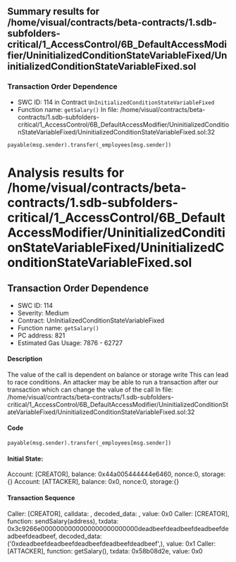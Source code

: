 ## Summary results for /home/visual/contracts/beta-contracts/1.sdb-subfolders-critical/1_AccessControl/6B_DefaultAccessModifier/UninitializedConditionStateVariableFixed/UninitializedConditionStateVariableFixed.sol
### Transaction Order Dependence
- SWC ID: 114 in Contract `UnInitializedConditionStateVariableFixed`
- Function name: `getSalary()`
In file: /home/visual/contracts/beta-contracts/1.sdb-subfolders-critical/1_AccessControl/6B_DefaultAccessModifier/UninitializedConditionStateVariableFixed/UninitializedConditionStateVariableFixed.sol:32
```
payable(msg.sender).transfer(_employees[msg.sender])
```
# Analysis results for /home/visual/contracts/beta-contracts/1.sdb-subfolders-critical/1_AccessControl/6B_DefaultAccessModifier/UninitializedConditionStateVariableFixed/UninitializedConditionStateVariableFixed.sol

## Transaction Order Dependence
- SWC ID: 114
- Severity: Medium
- Contract: UnInitializedConditionStateVariableFixed
- Function name: `getSalary()`
- PC address: 821
- Estimated Gas Usage: 7876 - 62727

#### Description

The value of the call is dependent on balance or storage write
This can lead to race conditions. An attacker may be able to run a transaction after our transaction which can change the value of the call
In file: /home/visual/contracts/beta-contracts/1.sdb-subfolders-critical/1_AccessControl/6B_DefaultAccessModifier/UninitializedConditionStateVariableFixed/UninitializedConditionStateVariableFixed.sol:32

#### Code

```
payable(msg.sender).transfer(_employees[msg.sender])
```

#### Initial State:

Account: [CREATOR], balance: 0x44a005444444e6460, nonce:0, storage:{}
Account: [ATTACKER], balance: 0x0, nonce:0, storage:{}

#### Transaction Sequence

Caller: [CREATOR], calldata: , decoded_data: , value: 0x0
Caller: [CREATOR], function: sendSalary(address), txdata: 0x3c9266e0000000000000000000000000deadbeefdeadbeefdeadbeefdeadbeefdeadbeef, decoded_data: ('0xdeadbeefdeadbeefdeadbeefdeadbeefdeadbeef',), value: 0x1
Caller: [ATTACKER], function: getSalary(), txdata: 0x58b08d2e, value: 0x0


